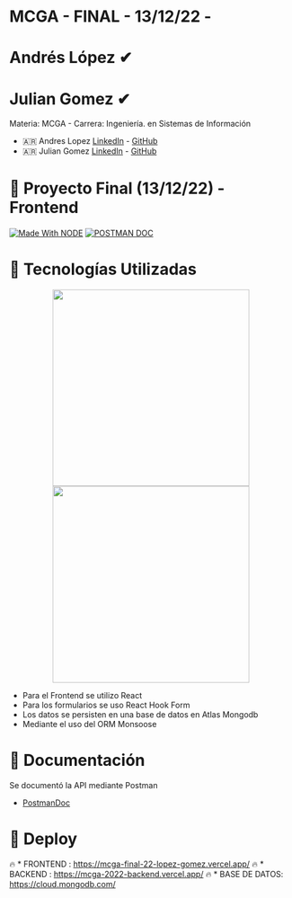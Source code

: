 # MCGA - FINAL - 13/12/22 -

# Andrés López ✔
# Julian Gomez ✔

Materia: MCGA - Carrera: Ingeniería. en Sistemas de Información 

* :argentina: Andres Lopez [LinkedIn](https://www.linkedin.com/in/andresl%C3%B3pez/) - [GitHub](https://github.com/andylopezgit)
* :argentina: Julian Gomez [LinkedIn](https://www.linkedin.com/in/%F0%9F%92%BB-juli%C3%A1n-gomez-50342619b/) - [GitHub](https://github.com/ejecutorHarlan)

# :articulated_lorry: Proyecto Final (13/12/22) - Frontend

<a href="https://github.com/topics/node" target="_blank"><img align="center" alt="Made With NODE"  src="https://img.shields.io/badge/REACT-18.2.0-green"></a>
<a href="https://documenter.getpostman.com/view/23097436/2s7YYr8jY4" target="_blank"><img align="center" alt="POSTMAN DOC"  src="https://img.shields.io/badge/Postman-ApiDoc-orange"></a>
# :truck: Tecnologías Utilizadas

<p align="center">
 <img width="350" src="http://nightdeveloper.net/wp-content/uploads/2018/02/React_logo_wordmark-1024x344.png">
 <img width="350" src="https://repository-images.githubusercontent.com/174038031/a02fa380-8742-11eb-89ae-675029f4cb04">
</p>

* Para el Frontend se utilizo React
* Para los formularios se uso React Hook Form
* Los datos se persisten en una base de datos en Atlas Mongodb
* Mediante el uso del ORM Monsoose

# :blue_car: Documentación
 
 Se documentó la API mediante Postman
 
 * [PostmanDoc](https://documenter.getpostman.com/view/11198688/2s83tGoWr6)

# :red_car: Deploy
:fire: * FRONTEND : https://mcga-final-22-lopez-gomez.vercel.app/
:fire: * BACKEND : https://mcga-2022-backend.vercel.app/
:fire: * BASE DE DATOS: https://cloud.mongodb.com/

